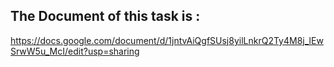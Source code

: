## The Document of this task is :
https://docs.google.com/document/d/1jntvAiQgfSUsj8yilLnkrQ2Ty4M8j_lEwSrwW5u_McI/edit?usp=sharing
